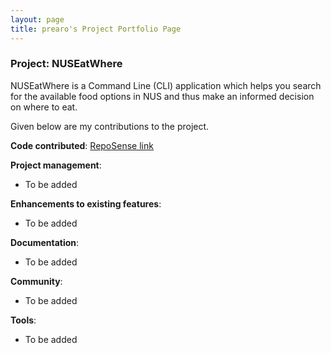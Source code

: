 ```yaml
---
layout: page
title: prearo's Project Portfolio Page
---
```


### Project: NUSEatWhere

NUSEatWhere is a Command Line (CLI) application which helps you search for the available food options in NUS and thus make an informed decision on where to eat.

Given below are my contributions to the project.

**Code contributed**: [RepoSense link]()

**Project management**:
* To be added

**Enhancements to existing features**:
* To be added

**Documentation**:
* To be added

**Community**:
* To be added

**Tools**:
* To be added
